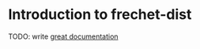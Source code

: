 # Introduction to frechet-dist

TODO: write [great documentation](http://jacobian.org/writing/what-to-write/)
